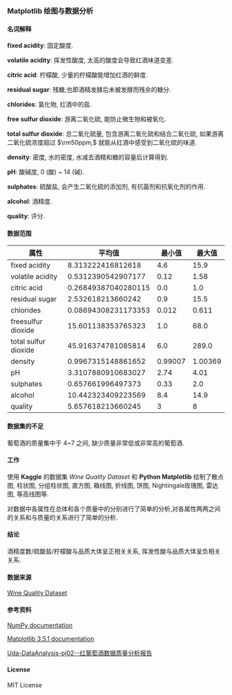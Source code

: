 ### Matplotlib 绘图与数据分析

#### 名词解释

**fixed acidity**: 固定酸度.

**volatile acidity**: 挥发性酸度, 太高的酸度会导致红酒味道变差.

**citric acid**: 柠檬酸, 少量的柠檬酸能增加红酒的鲜度.

**residual sugar**: 残糖,也即酒精发酵后未被发酵而残余的糖分.

**chlorides**: 氯化物, 红酒中的盐.

**free sulfur dioxide**: 游离二氧化硫, 能防止微生物和被氧化.

**total sulfur dioxide**: 总二氧化硫量, 包含游离二氧化硫和结合二氧化硫, 如果游离二氧化硫浓度超过 $\rm50ppm,$ 就能从红酒中感受到二氧化硫的味道.

**density**: 密度, 水的密度, 水减去酒精和糖的容量后计算得到.

**pH**: 酸碱度, 0 (酸) ~ 14 (碱).

**sulphates**: 硫酸盐, 会产生二氧化硫的添加剂, 有抗菌剂和抗氧化剂的作用.

**alcohol**: 酒精度.

**quality**: 评分.

#### 数据范围

|属性|平均值|最小值|最大值|
|-|-|-|-|
fixed acidity       |8.313222416812618  |4.6    |15.9
volatile acidity    |0.5312390542907177 |0.12   |1.58
citric acid         |0.26849387040280115|0.0    |1.0
residual sugar      |2.532618213660242  |0.9    |15.5
chlorides           |0.08694308231173353|0.012  |0.611
freesulfur dioxide  |15.601138353765323 |1.0    |68.0
total sulfur dioxide|45.916374781085814 |6.0    |289.0
density             |0.9967315148861652 |0.99007|1.00369
pH                  |3.3107880910683027 |2.74   |4.01
sulphates           |0.657661996497373  |0.33   |2.0
alcohol             |10.442323409223569 |8.4    |14.9
quality             |5.657618213660245  |3      |8

#### 数据集的不足

葡萄酒的质量集中于 4~7 之间, 缺少质量非常低或非常高的葡萄酒.

#### 工作

使用 **Kaggle** 的数据集 *Wine Quality Dataset* 和 **Python Matplotlib** 绘制了散点图, 柱状图, 分组柱状图, 直方图, 箱线图, 折线图, 饼图, Nightingale玫瑰图, 雷达图, 等高线图等.

对数据中各属性在总体和各个质量中的分别进行了简单的分析,对各属性两两之间的关系和与质量的关系进行了简单的分析.

#### 结论

酒精度数/硫酸盐/柠檬酸与品质大体呈正相关关系, 挥发性酸与品质大体呈负相关关系.

#### 数据来源

[Wine Quality Dataset](https://www.kaggle.com/yasserh/wine-quality-dataset)

#### 参考资料

[NumPy documentation](https://numpy.org/doc/stable/)

[Matplotlib 3.5.1 documentation](https://matplotlib.org/3.5.1/tutorials/index.html)

[Uda-DataAnalysis-pj02--红葡萄酒数据质量分析报告](http://road2ai.info/2017/12/14/Uda-DataAnalysis-pj02/)

#### License

MIT License
